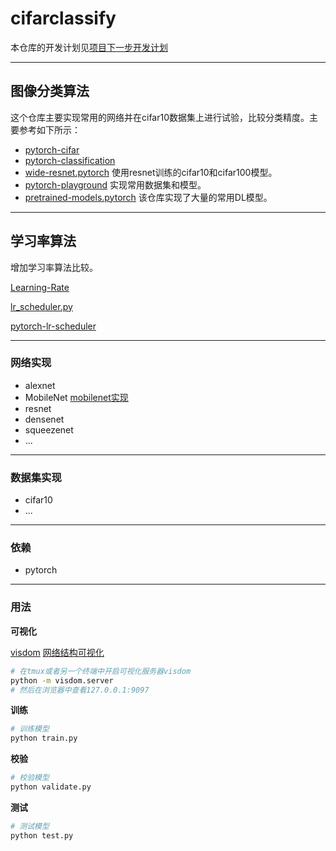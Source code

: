 # cifarclassify

本仓库的开发计划见[项目下一步开发计划](https://github.com/guanfuchen/cifarclassify/issues/1)

---
## 图像分类算法
这个仓库主要实现常用的网络并在cifar10数据集上进行试验，比较分类精度。主要参考如下所示：
- [pytorch-cifar](https://github.com/kuangliu/pytorch-cifar)
- [pytorch-classification](https://github.com/bearpaw/pytorch-classification)
- [wide-resnet.pytorch](https://github.com/meliketoy/wide-resnet.pytorch) 使用resnet训练的cifar10和cifar100模型。
- [pytorch-playground](https://github.com/aaron-xichen/pytorch-playground) 实现常用数据集和模型。
- [pretrained-models.pytorch](https://github.com/Cadene/pretrained-models.pytorch) 该仓库实现了大量的常用DL模型。

---
## 学习率算法
增加学习率算法比较。

[Learning-Rate](https://github.com/nathanhubens/Learning-Rate)

[lr_scheduler.py](https://github.com/pytorch/pytorch/blob/master/torch/optim/lr_scheduler.py)

[pytorch-lr-scheduler](https://github.com/Jiaming-Liu/pytorch-lr-scheduler)

---
### 网络实现
- alexnet
- MobileNet [mobilenet实现](doc/mobilenet_implement.md)
- resnet
- densenet
- squeezenet
- ...

---
### 数据集实现
- cifar10
- ...

---
### 依赖
- pytorch

---
### 用法

**可视化**

[visdom](https://github.com/facebookresearch/visdom)
[网络结构可视化](doc/pytorch_net_visual.md)


```bash
# 在tmux或者另一个终端中开启可视化服务器visdom
python -m visdom.server
# 然后在浏览器中查看127.0.0.1:9097
```

**训练**
```bash
# 训练模型
python train.py
```

**校验**
```bash
# 校验模型
python validate.py
```

**测试**
```bash
# 测试模型
python test.py
```
